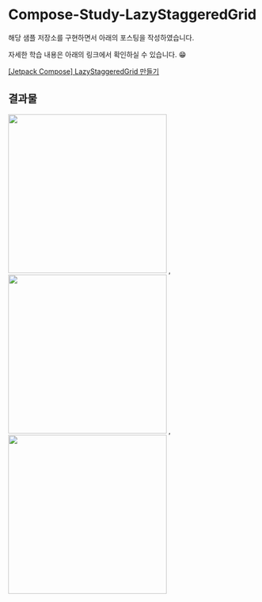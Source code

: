 # Compose-Study-LazyStaggeredGrid


해당 샘플 저장소를 구현하면서 아래의 포스팅을 작성하였습니다.

자세한 학습 내용은 아래의 링크에서 확인하실 수 있습니다. 😁

[[Jetpack Compose] LazyStaggeredGrid 만들기](https://wooktech.oopy.io/compose_lazystaggeredgrid)

  


## 결과물

<img src ="https://github.com/KwangWookHa/Compose-Study-LazyStaggeredGrid/assets/44091641/19704e48-dc0b-445c-97ee-c840933d2333" width=320>
 , 
<img src ="https://github.com/KwangWookHa/Compose-Study-LazyStaggeredGrid/assets/44091641/0fc7d2d0-6ea9-4926-946e-f42f41c9c0e6" width=320>
 , 
<img src ="https://github.com/KwangWookHa/Compose-Study-LazyStaggeredGrid/assets/44091641/fdccfbbf-bd4c-4108-ac1f-5fba54739641" width=320>


